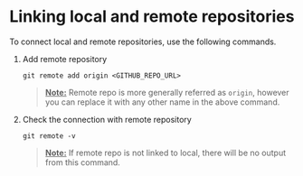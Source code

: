 # Linking local and remote repositories

To connect local and remote repositories, use the following commands.

1. Add remote repository 
    ```
    git remote add origin <GITHUB_REPO_URL>
    ```
    ><u>**Note:**</u> Remote repo is more generally referred as `origin`, however you can replace it with any other name in the above command.

2. Check the connection with remote repository
    ```
    git remote -v
    ```
    ><u>**Note:**</u> If remote repo is not linked to local, there will be no output from this command.